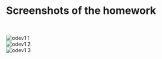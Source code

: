 
# Screenshots of the homework 
<br>

![odev1 1](https://user-images.githubusercontent.com/66425078/191344311-ede9fb7e-880d-41cb-98c6-50bc3341494a.png)
<br />
![odev1 2](https://user-images.githubusercontent.com/66425078/191344335-8d2d2e0c-d9c2-4790-88e6-1f6dbc6be6be.png)
<br />
![odev1 3](https://user-images.githubusercontent.com/66425078/191344348-1e75416b-d935-4616-b4d0-766b33304ed9.png)

